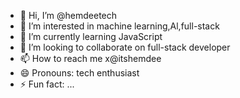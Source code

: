 - 👋 Hi, I’m @hemdeetech
- 👀 I’m interested in machine learning,Al,full-stack
- 🌱 I’m currently learning JavaScript
- 💞️ I’m looking to collaborate on full-stack developer
- 📫 How to reach me x@itshemdee
- 😄 Pronouns: tech enthusiast
- ⚡ Fun fact: ...

<!---
hemdeetech/hemdeetech is a ✨ special ✨ repository because its `README.md` (this file) appears on your GitHub profile.
You can click the Preview link to take a look at your changes.
--->
